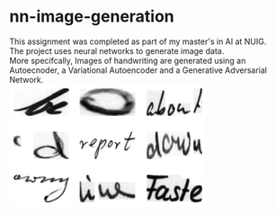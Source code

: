 # nn-image-generation
This assignment was completed as part of my master's in AI at NUIG.<br>
The project uses neural networks to generate image data.<br>
More specifcally, Images of handwriting are generated using an Autoecnoder, a Variational Autoencoder and a Generative Adversarial Network.<br>
![Alt text](original_images.png "Original images taken from dataset")<br>
